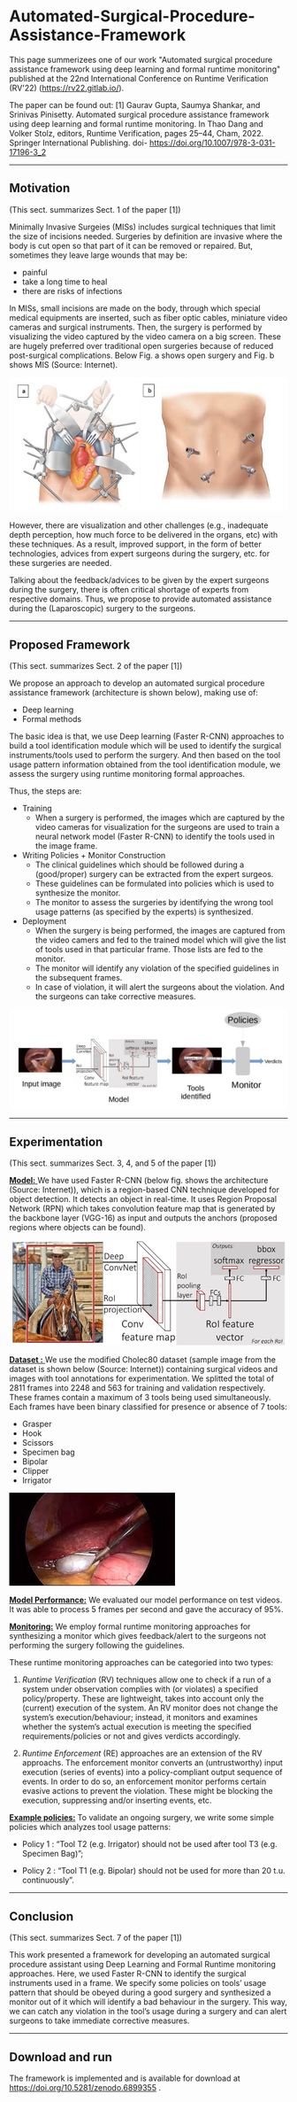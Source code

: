 # Automated-Surgical-Procedure-Assistance-Framework
This page summerizees one of our work "Automated surgical procedure assistance framework using deep learning and formal runtime monitoring" published at the 22nd International Conference on Runtime Verification (RV'22) (https://rv22.gitlab.io/). 

The paper can be found out: [1] Gaurav Gupta, Saumya Shankar, and Srinivas Pinisetty. Automated surgical procedure assistance framework using deep learning and formal runtime monitoring. In Thao Dang and Volker Stolz, editors, Runtime Verification, pages 25–44, Cham, 2022. Springer International Publishing. doi- https://doi.org/10.1007/978-3-031-17196-3_2


***

## Motivation 
(This sect. summarizes Sect. 1 of the paper [1])

Minimally Invasive Surgeies (MISs) includes surgical techniques that limit the size of incisions needed. Surgeries by definition are invasive where the body is cut open so that part of it can be removed or repaired. But, sometimes they leave large wounds that may be:
 - painful 
 - take a long time to heal
 - there are risks of infections
 
 In MISs, small incisions are made on the body, through which special medical equipments are inserted, such as fiber optic cables, miniature video cameras and surgical instruments. Then, the surgery is performed by visualizing the video captured by the video camera on a big screen. These are hugely preferred over traditional open surgeries because of reduced post-surgical complications. Below Fig. a shows open surgery and Fig. b shows MIS (Source: Internet).

![Source: Internet; Fig. a shows open surgery. Fig. b shows MIS](https://github.com/saumyashankarsinha/Automated-Surgical-Procedure-Assistance-Framework/blob/main/Images/mis.jpg)

However, there are visualization and other challenges (e.g., inadequate depth perception, how much force to be delivered in the organs, etc) with these techniques. As a result, improved support, in the form of better technologies, advices from expert surgeons during the surgery, etc. for these surgeries are needed.  

Talking about the feedback/advices to be given by the expert surgeons during the surgery, there is often critical shortage of experts from respective domains. Thus, we propose to provide automated assistance during the (Laparoscopic) surgery to the surgeons.

***

## Proposed Framework
(This sect. summarizes Sect. 2 of the paper [1])

We propose an approach to develop an automated surgical procedure assistance framework (architecture is shown below), making use of:
- Deep learning
- Formal methods

The basic idea is that, we use Deep learning (Faster R-CNN) approaches to build a tool identification module which will be used to identify the surgical instruments/tools used to perform the surgery. And then based on the tool usage pattern information obtained from the tool identification module, we assess the surgery using runtime monitoring formal approaches. 


Thus, the steps are:
- Training 
    - When a surgery is performed, the images which are captured by the video cameras for visualization for the surgeons  are used to train a neural network model (Faster R-CNN) to identify the tools used in the image frame. 
- Writing Policies + Monitor Construction
    - The clinical guidelines which should be followed during a (good/proper) surgery can be extracted from the expert surgeos.
    - These guidelines can be formulated into policies which is used to synthesize the monitor.
    - The monitor to assess the surgeries by identifying the wrong tool usage patterns (as specified by the experts) is synthesized.
-  Deployment
    - When the surgery is being performed, the images are captured from the video camers and fed to the trained model which will give the list of tools used in that particular frame. Those lists are fed to the monitor.
    - The monitor will identify any violation of the specified guidelines in the subsequent frames.
    - In case of violation, it will alert the surgeons about the violation. And the surgeons can take corrective measures.

![Architecture](https://github.com/saumyashankarsinha/Automated-Surgical-Procedure-Assistance-Framework/blob/main/Images/architecture.jpg)

    
***
    
 ## Experimentation
(This sect. summarizes Sect. 3, 4, and 5 of the paper [1])

<ins>**Model:** </ins>
We have used Faster R-CNN (below fig. shows the architecture (Source: Internet)), which is a region-based CNN technique developed for object detection. It detects an object in real-time. It uses Region Proposal Network (RPN) which takes convolution feature map that is generated by the backbone layer (VGG-16) as input and outputs the anchors (proposed regions where objects can be found).

![Source: Internet; Fig. shows Faster R-CNN architecture](https://github.com/saumyashankarsinha/Automated-Surgical-Procedure-Assistance-Framework/blob/main/Images/fasterrcnn.jpg)


<ins>**Dataset :** </ins>
We use the modified Cholec80 dataset (sample image from the dataset is shown below (Source: Internet)) containing surgical videos and images with tool annotations for experimentation. We splitted the total of 2811 frames into 2248 and 563 for training and validation respectively. These frames contain a maximum of 3 tools being used simultaneously. Each frames have been binary classified for presence or absence of 7 tools:
- Grasper
- Hook
- Scissors
- Specimen bag
- Bipolar
- Clipper
- Irrigator

![Source: Internet; Fig. shows a sample image from the dataset](https://github.com/saumyashankarsinha/Automated-Surgical-Procedure-Assistance-Framework/blob/main/Images/dataset.jpeg)


<ins>**Model Performance:**</ins>
We evaluated our model performance on test videos. It was able to process 5 frames per second and gave the accuracy of 95%.

<ins>**Monitoring:**</ins> 
We employ formal runtime monitoring approaches for synthesizing a monitor which gives feedback/alert to the surgeons not performing the surgery following the guidelines. 

These runtime monitoring approaches can be categoried into two types:

1. *Runtime Verification* (RV) techniques allow one to check if a run of a system under observation complies with (or violates) a specified policy/property. These are lightweight, takes into account only the (current) execution of the system. An RV monitor does not change the system’s execution/behaviour; instead, it monitors and examines whether the system’s actual execution is meeting the specified requirements/policies or not and gives verdicts accordingly.

2. *Runtime Enforcement* (RE) approaches are an extension of the RV approachs. The enforcement monitor converts an (untrustworthy) input execution (series of events) into a policy-compliant output sequence of events. In order to do so, an enforcement monitor performs certain evasive actions to prevent the violation. These might be blocking the execution, suppressing and/or inserting events, etc.

<ins>**Example policies:**</ins>
To validate an ongoing surgery, we write some simple policies which analyzes tool usage patterns:
- Policy 1 : “Tool T2 (e.g. Irrigator) should not be used after tool T3 (e.g. Specimen
Bag)”;

- Policy 2 : “Tool T1 (e.g. Bipolar) should not be used for more than 20 t.u. continuously”.

***

## Conclusion
(This sect. summarizes Sect. 7 of the paper [1])

This work presented a framework for developing an automated surgical procedure assistant using Deep Learning and Formal Runtime monitoring approaches. Here, we used Faster R-CNN to identify the surgical instruments used in a frame. We specify some policies on tools’ usage pattern that should be obeyed during a good surgery and synthesized a monitor out of it which will identify a bad behaviour in the surgery. This way, we can catch any violation in the tool’s usage during a surgery and can alert surgeons to take immediate corrective measures.

***

## Download and run
The framework is implemented and is available for download at https://doi.org/10.5281/zenodo.6899355 .


